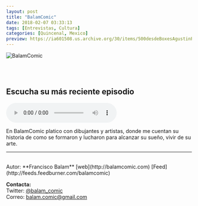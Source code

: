 ```yaml
---
layout: post
title: "BalamComic"
date: 2018-02-07 03:33:13
tags: [Entrevistas, Cultura]
categories: [Quincenal, Mexico]
preview: https://ia601508.us.archive.org/30/items/500desdeBoxesAgustinPalmeiro/300Balamcomic-logo-01-BalamComic.jpg
---
```


![BalamComic](https://ia601508.us.archive.org/30/items/500desdeBoxesAgustinPalmeiro/500Balamcomic-logo-01-BalamComic.jpg)

<br/>
<br/>

## Escucha su más reciente episodio

<!--reproductor-feed=http://feeds.feedburner.com/balamcomic-->
<!--reproductor-start-->
<audio id="audio" preload="auto" controls="" src="http://feedproxy.google.com/~r/balamcomic/~5/dzP-J7mhnvE/Joe-Sanchez-en-BalamComic-c50f.mp3"></audio>
<!--reproductor-end-->

En BalamComic platico con dibujantes y artistas, donde me cuentan su historia de como se formaron y lucharon para alcanzar su sueño, vivir de su arte.  

_ _ _
<br>
Autor: **Francisco Balam**  
[web](http://balamcomic.com)  
[Feed](http://feeds.feedburner.com/balamcomic)  


**Contacta:**  
Twitter: [@balam_comic](https://twitter.com/balam_comic)  
Correo: [balam.comic@gmail.com](mailto:balam.comic@gmail.com)  
